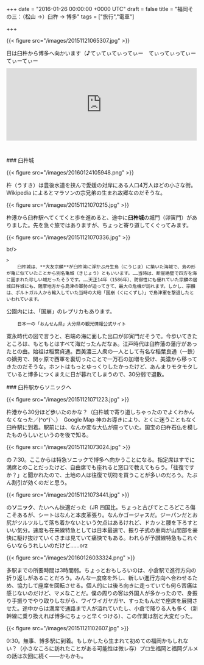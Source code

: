 
+++
date = "2016-01-26 00:00:00 +0000 UTC"
draft = false
title = "福岡その三：（松山 →）臼杵 → 博多"
tags = ["旅行","電車"]

+++


{{< figure src="/images/20151121065307.jpg"  >}}

日は臼杵から博多へ向かいます（♪てぃてぃてぃってぃー　てぃってぃってぃー　てぃーてぃー<iframe src="https://hatenablog-parts.com/embed?url=https%3A%2F%2Fblog.daruyanagi.jp%2Fentry%2F2016%2F01%2F24%2F110131" title="福岡その二：松山 → 臼杵（→ 博多） - だるろぐ" class="embed-card embed-blogcard" scrolling="no" frameborder="0" style="display: block; width: 100%; height: 190px; max-width: 500px; margin: 10px 0px;"></iframe><br/>


<div class="section">
    ### 臼杵城
    

{{< figure src="/images/20160124105948.png"  >}}

杵（うすき）は豊後水道を挟んで愛媛の対岸にある人口4万人ほどの小さな街。Wikipedia によるとマラソンの宗兄弟の生まれ故郷なのだそうな。

{{< figure src="/images/20151121070215.jpg"  >}}

杵港から臼杵駅へてくてくと歩を進めると、途中に**臼杵城**の城門（卯寅門）がありました。先を急ぐ旅ではありますが、ちょっと寄り道してくぐってみます。

{{< figure src="/images/20151121070336.jpg"  >}}

br/>


    >
        臼杵城は、**大友宗麟**が臼杵湾に浮かぶ丹生島（にうじま）に築いた海城で、島の形が亀に似ていたことから別名亀城（きじょう）ともいいます。……当時は、断崖絶壁で四方を海に囲まれた珍しい城だったそうです。……天正14年（1586年）、防御性にも優れていた宗麟の居城臼杵城にも、薩摩地方から島津の軍勢が迫ってきて、最大の危機が訪れます。しかし、宗麟は、ポルトガル人から輸入していた当時の大砲「国崩（くにくずし）」で島津軍を撃退したといわれています。
公園内には、「国崩」のレプリカもあります。

        日本一の「おんせん県」大分県の観光情報公式サイト
    
寛永時代の図で言うと、右端の海に面した出口が卯寅門だそうで。今歩いてきたところは、もともとはすべて海だったんだなぁ。江戸時代は臼杵藩の藩庁があったとの由。始祖は稲葉貞通。西美濃三人衆の一人として有名な稲葉良通（一鉄）の嫡男で、関ヶ原で西軍を裏切ったことで一万石の加増を受け、美濃から移ってきたのだそうな。ホントはもっとゆっくりしたかったけど、あんまりモタモタしていると博多につくまえに日が暮れてしまうので、30分弱で退散。

</div>
<div class="section">
    ### 臼杵駅からソニックへ
    

{{< figure src="/images/20151121071223.jpg"  >}}

杵港から30分ほど歩いたのかな？（臼杵城で寄り道しちゃったのでよくわかんなくなった／(^o^)＼）　Google Map 神のお導きにより、とくに迷うこともなく臼杵駅に到着。駅前には、なんか変な大仏が座っていた。国宝の臼杵石仏を模したものらしいというのを後で知る。

{{< figure src="/images/20151121073024.jpg"  >}}

の 7:30。ここからは特急ソニックで博多へ向かうことになる。指定席はすでに満席とのことだったけど、自由席でも座れると窓口で教えてもらう。「往復ですか？」と聞かれたので、土地の人は往復で切符を買うことが多いのだろう。たぶん割引が効くのだと思う。

{{< figure src="/images/20151121073441.jpg"  >}}

の**ソニック**、たいへん快適だった（JR 四国比。ちょっと古びてところどころ傷こそあるが、シートはなんと本皮革張り。なんかゴージャスだ。ジーパンだとお尻がツルツルして落ち着かないという欠点はあるけれど、ドカッと腰を下ろすといい気分。速度も在来線特急としては日本最速で、振り子式の車両が山間部を豪快に駆け抜けていくさまは見ていて痛快でもある。われらが予讃線特急もこれぐらいならうれしいのだけど……orz

{{< figure src="/images/20160126033324.png"  >}}

多駅までの所要時間は3時間弱。ちょっとおもしろいのは、小倉駅で進行方向の折り返しがあることだろう。みんな一度席を外し、新しい進行方向へ合わせるため、協力して座席を回転させる。個人的には後ろ向きに走っていても何ら苦痛は感じないのだけど、マメなことだ。僕の周りの客は外国人が多かったので、身振り手振りでやり取りしながら、ワイワイガヤガヤ、すったもんだで座席を展開させた。途中からは満席で通路まで人が溢れていたし、小倉で降りる人も多く（新幹線に乗り換えれば博多にちょっと早くつける）、この作業は割と大変だった。

{{< figure src="/images/20151121102607.jpg"  >}}

0:30。無事、博多駅に到着。もしかしたら生まれて初めての福岡かもしれない？（小さなころに訪れたことがある可能性は微レ存）プロ生福岡と福岡グルメの話は次回に続く――かもかも。

</div>

